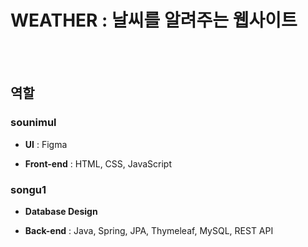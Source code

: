 # WEATHER : 날씨를 알려주는 웹사이트

<br></br>
## 역할
### sounimul
- **UI** : Figma

- **Front-end** : HTML, CSS, JavaScript
### songu1
- **Database Design**

- **Back-end** : Java, Spring, JPA, Thymeleaf, MySQL, REST API
